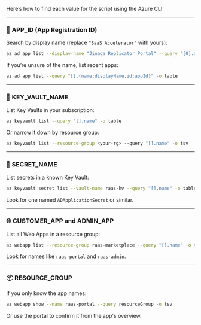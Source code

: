 Here’s how to find each value for the script using the Azure CLI:

---

### 🔐 **APP\_ID** (App Registration ID)

Search by display name (replace `"SaaS Accelerator"` with yours):

```bash
az ad app list --display-name "Jinaga Replicator Portal" --query "[0].appId" -o tsv
```

If you’re unsure of the name, list recent apps:

```bash
az ad app list --query "[].{name:displayName,id:appId}" -o table
```

---

### 🔑 **KEY\_VAULT\_NAME**

List Key Vaults in your subscription:

```bash
az keyvault list --query "[].name" -o table
```

Or narrow it down by resource group:

```bash
az keyvault list --resource-group <your-rg> --query "[].name" -o tsv
```

---

### 🔐 **SECRET\_NAME**

List secrets in a known Key Vault:

```bash
az keyvault secret list --vault-name raas-kv --query "[].name" -o table
```

Look for one named `ADApplicationSecret` or similar.

---

### 🌐 **CUSTOMER\_APP** and **ADMIN\_APP**

List all Web Apps in a resource group:

```bash
az webapp list --resource-group raas-marketplace --query "[].name" -o table
```

Look for names like `raas-portal` and `raas-admin`.

---

### 📦 **RESOURCE\_GROUP**

If you only know the app names:

```bash
az webapp show --name raas-portal --query resourceGroup -o tsv
```

Or use the portal to confirm it from the app's overview.

